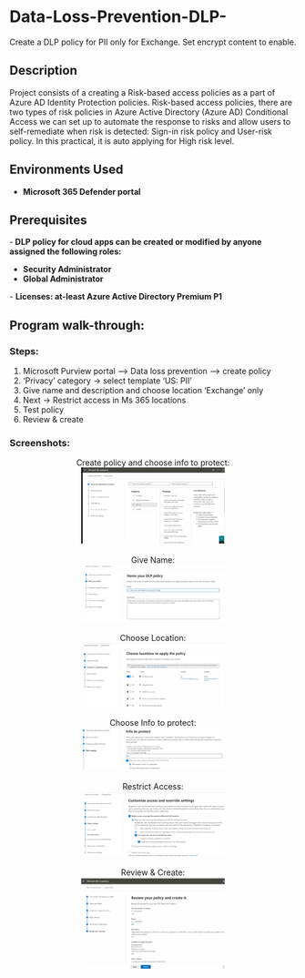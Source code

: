 # Data-Loss-Prevention-DLP-
Create a DLP policy for PII only for Exchange. Set encrypt content to enable.

<h2>Description</h2>
Project consists of a creating a Risk-based access policies as a part of Azure AD Identity Protection policies. Risk-based access policies, there are two types of risk policies in Azure Active Directory (Azure AD) Conditional Access we can set up to automate the response to risks and allow users to self-remediate when risk is detected: Sign-in risk policy and User-risk policy. In this practical, it is auto applying for High risk level.
<br />


<h2>Environments Used </h2>

- <b>Microsoft 365 Defender portal</b> 

<h2>Prerequisites</h2>

-<b> DLP policy for cloud apps can be created or modified by anyone assigned the following roles:
 - Security Administrator
 - Global Administrator
 </b>
- <b> Licenses: at-least Azure Active Directory Premium P1</b>

<h2>Program walk-through:</h2>

<h3>Steps: </h3>

1.  Microsoft Purview portal --> Data loss prevention --> create policy
2.	‘Privacy’ category -> select template ‘US: PII’
3.	Give name and description and choose location ‘Exchange’ only
4.	Next -> Restrict access in Ms 365 locations
5.	Test policy 
6.	Review & create
	


<h3>Screenshots:</h3>

<p align="center">
Create policy and choose info to protect: <br/>
<img src="dlp create.png" height="50%" width="50%" />
<br />
<br />
Give Name: <br/>
<img src="name.png" height="50%" width="50%" />
<br />
<br />
Choose Location: <br/>
<img src="locations.png" height="50%" width="50%"/>
<br />
<br />
Choose Info to protect: <br/>
<img src="settings.png" height="65%" width="50%"/>
<br />
<br />
Restrict Access: <br/>
<img src="restrict access.png" height="65%" width="50%"/>
<br />
<br />
Review & Create: <br/>
<img src="review.png" height="65%" width="50%"/>
<br />
<br />



</p>

<!--
 ```diff
- text in red
+ text in green
! text in orange
# text in gray
@@ text in purple (and bold)@@
```
--!>
